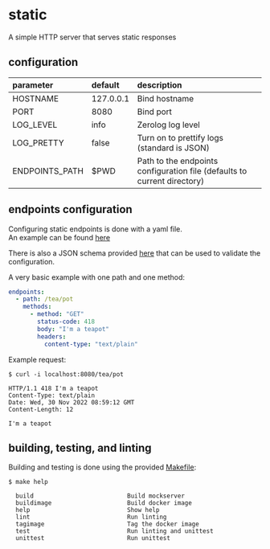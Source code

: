 # static

A simple HTTP server that serves static responses

## configuration

| parameter      | default   | description                                                               |
|:---------------|:----------|:--------------------------------------------------------------------------|
| HOSTNAME       | 127.0.0.1 | Bind hostname                                                             |
| PORT           | 8080      | Bind port                                                                 |
| LOG_LEVEL      | info      | Zerolog log level                                                         |
| LOG_PRETTY     | false     | Turn on to prettify logs (standard is JSON)                               |
| ENDPOINTS_PATH | $PWD      | Path to the endpoints configuration file (defaults to current directory)  |

## endpoints configuration

Configuring static endpoints is done with a yaml file.  
An example can be found [here](example/endpoints.yaml)

There is also a JSON schema provided [here](example/schema.json) that can be used to validate the configuration.

A very basic example with one path and one method:

```yaml
endpoints:
  - path: /tea/pot
    methods:
      - method: "GET"
        status-code: 418
        body: "I'm a teapot"
        headers:
          content-type: "text/plain"
```

Example request:

```log
$ curl -i localhost:8080/tea/pot

HTTP/1.1 418 I'm a teapot
Content-Type: text/plain
Date: Wed, 30 Nov 2022 08:59:12 GMT
Content-Length: 12

I'm a teapot
```

## building, testing, and linting

Building and testing is done using the provided [Makefile](Makefile):

```shell
$ make help
                                                                                                                                              
  build                          Build mockserver
  buildimage                     Build docker image
  help                           Show help
  lint                           Run linting
  tagimage                       Tag the docker image
  test                           Run linting and unittest
  unittest                       Run unittest
```
